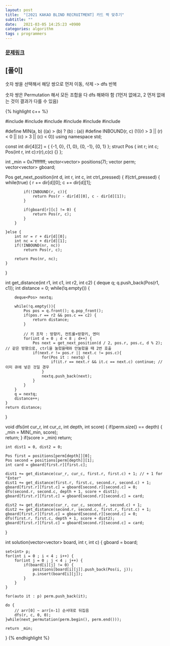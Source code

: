 ```yaml
---
layout: post
title:  "[2021 KAKAO BLIND RECRUITMENT] 카드 짝 맞추기"
subtitle: ""
date:   2021-03-05 14:25:23 +0900
categories: algorithm
tags : programmers
---
```

### [문제링크]({{"https://programmers.co.kr/learn/courses/30/lessons/72412"}})

## [풀이]


숫자 쌍을 선택해서 해당 쌍으로 먼저 이동, 삭제 -> dfs 반복

숫자 쌍은 Permutation 해서 모든 조합을 다 dfs 해봐야 함 (1먼저 없애고, 2 먼저 없애는 것이 결과가 다를 수 있음)

{% highlight c++ %}

#include <string>
#include <vector>
#include <deque>
#include <set>
#include <utility>
#include <algorithm>

#define MIN(a, b) ((a) > (b) ? (b) : (a))
#define INBOUND(r, c) (!((r) > 3 || (r) < 0 || (c) > 3 || (c) < 0))
using namespace std;

const int dir[4][2] = { {-1, 0}, {1, 0}, {0, -1}, {0, 1} };
struct Pos {
    int r; int c; 
    Pos(int r, int c):r(r),c(c) {}
};

int _min = 0x7fffffff;
vector<vector<Pos>> positions(7);
vector<int> perm;
vector<vector<int>> gboard;

Pos get_next_position(int d, int r, int c, int ctrl_pressed) {
    if(ctrl_pressed) {
        while(true) {
            r += dir[d][0];
            c += dir[d][1];
            
            if(!INBOUND(r, c)){
                return Pos(r - dir[d][0], c - dir[d][1]);
            }
                        
            if(gboard[r][c] != 0) {
                return Pos(r, c);
            }
        }
        
    }else {
        int nr = r + dir[d][0];
        int nc = c + dir[d][1];
        if(!INBOUND(nr, nc)) 
            return Pos(r, c);
        
        return Pos(nr, nc);
    }
}

int get_distance(int r1, int c1, int r2, int c2) {
    deque<Pos> q;
    q.push_back(Pos(r1, c1));
    int distance = 0;
    while(!q.empty()) {
        
        deque<Pos> nextq;
        
        while(!q.empty()){
            Pos pos = q.front(); q.pop_front();
            if(pos.r == r2 && pos.c == c2) {
                return distance;
            }

            // 키 조작 : 방향키, 컨트롤+방향키, 엔터
            for(int d = 0 ; d < 8 ; d++) {
                Pos next = get_next_position(d / 2, pos.r, pos.c, d % 2); // 같은 방향으로, ctrl을 눌렀을때와 안눌렀을 때 2번 호출
                if(next.r != pos.r || next.c != pos.c){
                    for(Pos it : nextq) {
                        if(it.r == next.r && it.c == next.c) continue; // 이미 큐에 넣은 것일 경우
                    }
                    nextq.push_back(next);
                }
            }            
        }
        q = nextq;
        distance++;
    }
    return distance;
} 

void dfs(int cur_r, int cur_c, int depth, int score) {
    if(perm.size() == depth) {
        _min = MIN(_min, score);   
        return;
    }
    if(score > _min) return;
    
    int dist1 = 0, dist2 = 0;
    
    Pos first = positions[perm[depth]][0]; 
    Pos second = positions[perm[depth]][1];
    int card = gboard[first.r][first.c];
    
    dist1 += get_distance(cur_r, cur_c, first.r, first.c) + 1; // + 1 for "Enter"
    dist1 += get_distance(first.r, first.c, second.r, second.c) + 1;
    gboard[first.r][first.c] = gboard[second.r][second.c] = 0;
    dfs(second.r, second.c, depth + 1, score + dist1);
    gboard[first.r][first.c] = gboard[second.r][second.c] = card;
    
    dist2 += get_distance(cur_r, cur_c, second.r, second.c) + 1;
    dist2 += get_distance(second.r, second.c, first.r, first.c) + 1;
    gboard[first.r][first.c] = gboard[second.r][second.c] = 0;
    dfs(first.r, first.c, depth + 1, score + dist2);
    gboard[first.r][first.c] = gboard[second.r][second.c] = card;
}

int solution(vector<vector<int>> board, int r, int c) {
    gboard = board;
    
    set<int> p;
    for(int i = 0 ; i < 4 ; i++) {
        for(int j = 0 ; j < 4 ; j++) {
            if(board[i][j] != 0) {
                positions[board[i][j]].push_back(Pos(i, j));
                p.insert(board[i][j]);
            }
        }
    }

    for(auto it : p) perm.push_back(it);
    
    do {
        // arr[0] ~ arr[n-1] 순서대로 뒤집음
        dfs(r, c, 0, 0);
    }while(next_permutation(perm.begin(), perm.end()));
    
    return _min;
}
{% endhighlight %}